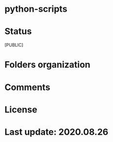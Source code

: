 # python-scripts

# Status

[PUBLIC]

# Folders organization

# Comments

# License

# Last update: 2020.08.26
